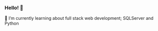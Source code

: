 ### Hello! 👋

<!--
**LucasAnnet/LucasAnnet** is a ✨ _special_ ✨ repository because its `README.md` (this file) appears on your GitHub profile.

Here are some ideas to get you started:

- 🔭 I’m currently working on ...
-->

🌱 I’m currently learning about full stack web development; SQLServer and Python


